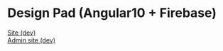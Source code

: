 # Design Pad (Angular10 + Firebase)

<div>
  <a href="https://design-pad-a3fe7.web.app/">Site (dev)</a>
</div>
<div>
  <a href="https://admin.designpad.com/">Admin site (dev)</a>
</div>
<br />
